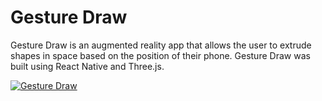 # Gesture Draw

Gesture Draw is an augmented reality app that allows the user to extrude shapes in space based on the position of their phone. Gesture Draw was built using React Native and Three.js.

[![Gesture Draw](http://img.youtube.com/vi/UEEfLbL0nCs/100.jpg)](http://www.youtube.com/watch?v=UEEfLbL0nCs "Gesture Draw")
